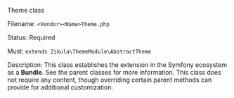 Theme class

Filename: `<Vendor><Name>Theme.php`

Status: Required

Must: `extends Zikula\ThemeModule\AbstractTheme`

Description: This class establishes the extension in the Symfony ecosystem as a **Bundle**.
See the parent classes for more information. This class does not require any content, though overriding certain
parent methods can provide for additional customization.
